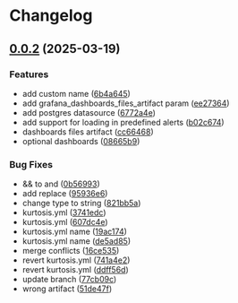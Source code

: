 # Changelog

## [0.0.2](https://github.com/kurtosis-tech/grafana-package/compare/0.0.1...0.0.2) (2025-03-19)


### Features

* add custom name ([6b4a645](https://github.com/kurtosis-tech/grafana-package/commit/6b4a645bea347cbebba9ae0d2ccf52c0fe6d660b))
* add grafana_dashboards_files_artifact param ([ee27364](https://github.com/kurtosis-tech/grafana-package/commit/ee27364ef52fa7b196926f71a85879377c6cfca7))
* add postgres datasource ([6772a4e](https://github.com/kurtosis-tech/grafana-package/commit/6772a4e4ae07cf5256b8a10e466587b73119bab5))
* add support for loading in predefined alerts ([b02c674](https://github.com/kurtosis-tech/grafana-package/commit/b02c67487350e1c0ccf6229c998eb36087dd45b0))
* dashboards files artifact ([cc66468](https://github.com/kurtosis-tech/grafana-package/commit/cc66468b167d16c0fc7153980be5b67550be01be))
* optional dashboards ([08665b9](https://github.com/kurtosis-tech/grafana-package/commit/08665b94006d3d7738b458a4c63a207aea971407))


### Bug Fixes

* && to and ([0b56993](https://github.com/kurtosis-tech/grafana-package/commit/0b569931f3a1afdb22e5cd4672fd927fe73a285c))
* add replace ([95936e6](https://github.com/kurtosis-tech/grafana-package/commit/95936e62bfc5d2d67dcdf991d17fdbb21c0cb532))
* change type to string ([821bb5a](https://github.com/kurtosis-tech/grafana-package/commit/821bb5a5dba9a4db554692b5f15e9f9f464b2064))
* kurtosis.yml ([3741edc](https://github.com/kurtosis-tech/grafana-package/commit/3741edc50bef275f5dfc4b7da7265847b87f64f0))
* kurtosis.yml ([607dc4e](https://github.com/kurtosis-tech/grafana-package/commit/607dc4e8fbf087c8961b0528ffba76a3afc071ab))
* kurtosis.yml name ([19ac174](https://github.com/kurtosis-tech/grafana-package/commit/19ac174a910ce49b49631dc5cf09b2064c05f812))
* kurtosis.yml name ([de5ad85](https://github.com/kurtosis-tech/grafana-package/commit/de5ad8529e2f2a1654756fc415c830d23bd9f057))
* merge conflicts ([16ce535](https://github.com/kurtosis-tech/grafana-package/commit/16ce53536af194b13dd95e5d326b7bc4db428d64))
* revert kurtosis.yml ([741a4e2](https://github.com/kurtosis-tech/grafana-package/commit/741a4e2846ce9c0894057db4dd4f27dc9d974c87))
* revert kurtosis.yml ([ddff56d](https://github.com/kurtosis-tech/grafana-package/commit/ddff56d6ef5fcad9df35c0f994f3bc8543ac7ae0))
* update branch ([77cb09c](https://github.com/kurtosis-tech/grafana-package/commit/77cb09cbd61d81d41e7a3809f1f1179be7ceb563))
* wrong artifact ([51de47f](https://github.com/kurtosis-tech/grafana-package/commit/51de47fb46e54e74fbc841bb400a44257386b327))
